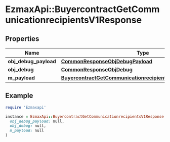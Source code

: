 # EzmaxApi::BuyercontractGetCommunicationrecipientsV1Response

## Properties

| Name | Type | Description | Notes |
| ---- | ---- | ----------- | ----- |
| **obj_debug_payload** | [**CommonResponseObjDebugPayload**](CommonResponseObjDebugPayload.md) |  |  |
| **obj_debug** | [**CommonResponseObjDebug**](CommonResponseObjDebug.md) |  | [optional] |
| **m_payload** | [**BuyercontractGetCommunicationrecipientsV1ResponseMPayload**](BuyercontractGetCommunicationrecipientsV1ResponseMPayload.md) |  |  |

## Example

```ruby
require 'Ezmaxapi'

instance = EzmaxApi::BuyercontractGetCommunicationrecipientsV1Response.new(
  obj_debug_payload: null,
  obj_debug: null,
  m_payload: null
)
```

